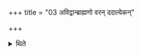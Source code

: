 +++
title = "03 अविद्वान्ब्राह्मणो वरन् ददात्येकन्"

+++

<details><summary>थिते</summary>

अविद्वान्ब्राह्मणो वरं ददात्येकं द्वौ त्रीन्वा ३
</details>
